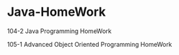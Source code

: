 # Java-HomeWork
104-2 Java Programming HomeWork

105-1 Advanced Object Oriented Programming HomeWork

